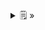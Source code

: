 <details>
  <summary>🗒  »</summary>
<table id="card">
    <tr>
        <td align="center">
            <h3>Acoplamiento</h3>
        </td>
    </tr>
    <tr>
        <td>
            <p>El acoplamient o es la forma y el grado de interdependencia entre clases y entre paquetes</p>
            <p>Cuando el acoplamiento es bajo es mejor</p>
        </td>
    </tr>
</table>
</details>